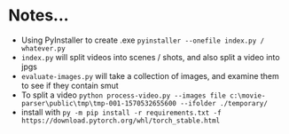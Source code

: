 # Notes...

- Using PyInstaller to create .exe `pyinstaller --onefile index.py / whatever.py`
- `index.py` will split videos into scenes / shots, and also split a video into jpgs
- `evaluate-images.py` will take a collection of images, and examine them to see if they contain smut
- To split a video `python process-video.py --images file c:\movie-parser\public\tmp\tmp-001-1570532655600 --ifolder ./temporary/`
- install with `py -m pip install -r requirements.txt -f https://download.pytorch.org/whl/torch_stable.html`
